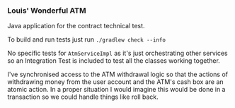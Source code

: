 ### Louis' Wonderful ATM

Java application for the contract technical test.

To build and run tests just run `./gradlew check --info`

No specific tests for `AtmServiceImpl` as it's just orchestrating other services so an 
Integration Test is included to test all the classes working together.

I've synchronised access to the ATM withdrawal logic so that the actions of withdrawing
money from the user account and the ATM's cash box are an atomic action. In a proper situation
I would imagine this would be done in a transaction so we could handle things like roll back.
 